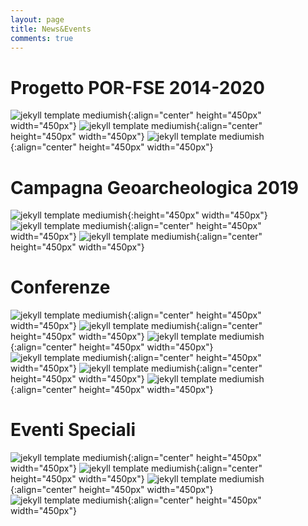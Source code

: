 ```yaml
---
layout: page
title: News&Events
comments: true
---
```


Progetto POR-FSE 2014-2020
===========

![jekyll template mediumish]({{site.baseurl}}/assets/images/event1.png){:align="center" height="450px" width="450px"}
![jekyll template mediumish]({{site.baseurl}}/assets/images/event2.png){:align="center" height="450px" width="450px"}
![jekyll template mediumish]({{site.baseurl}}/assets/images/event3.jpg){:align="center" height="450px" width="450px"}

Campagna Geoarcheologica 2019
===========
![jekyll template mediumish]({{site.baseurl}}/assets/images/event7.jpg){:height="450px" width="450px"}
![jekyll template mediumish]({{site.baseurl}}/assets/images/event8.jpg){:align="center" height="450px" width="450px"}
![jekyll template mediumish]({{site.baseurl}}/assets/images/event9.jpg){:align="center" height="450px" width="450px"}

Conferenze
===========

![jekyll template mediumish]({{site.baseurl}}/assets/images/event5.jpg){:align="center" height="450px" width="450px"}
![jekyll template mediumish]({{site.baseurl}}/assets/images/event4.jpg){:align="center" height="450px" width="450px"}
![jekyll template mediumish]({{site.baseurl}}/assets/images/event6.jpg){:align="center" height="450px" width="450px"}
![jekyll template mediumish]({{site.baseurl}}/assets/images/event12.jpg){:align="center" height="450px" width="450px"}
![jekyll template mediumish]({{site.baseurl}}/assets/images/event13.jpg){:align="center" height="450px" width="450px"}
![jekyll template mediumish]({{site.baseurl}}/assets/images/event14.jpg){:align="center" height="450px" width="450px"}

Eventi Speciali
===========
![jekyll template mediumish]({{site.baseurl}}/assets/images/event15b.jpg){:align="center" height="450px" width="450px"}
![jekyll template mediumish]({{site.baseurl}}/assets/images/event15c.jpg){:align="center" height="450px" width="450px"}
![jekyll template mediumish]({{site.baseurl}}/assets/images/event10.png){:align="center" height="450px" width="450px"}
![jekyll template mediumish]({{site.baseurl}}/assets/images/event11.png){:align="center" height="450px" width="450px"}
